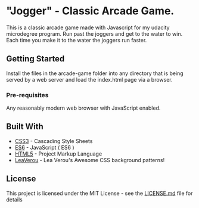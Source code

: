 # "Jogger" - Classic Arcade Game. 

This is a classic arcade game made with Javascript for my udacity microdegree program. Run past the joggers and get to the water to win. Each time you make it to the water the joggers run faster. 

## Getting Started

Install the files in the arcade-game folder into any directory that is being served by a web server and load the index.html page via a browser. 

### Pre-requisites

Any reasonably modern web browser with JavaScript enabled. 

## Built With

* [CSS3](https://www.w3.org/Style/CSS/Overview.en.html) - Cascading Style Sheets
* [ES6](https://developer.mozilla.org/en-US/docs/Web/JavaScript) - JavaScript ( ES6 )
* [HTML5](https://developer.mozilla.org/en-US/docs/Web/Guide/HTML/HTML5) - Project Markup Language
* [LeaVerou](https://github.com/LeaVerou/css3patterns) - Lea Verou's Awesome CSS background patterns!

## License

This project is licensed under the MIT License - see the [LICENSE.md](LICENSE.md) file for details